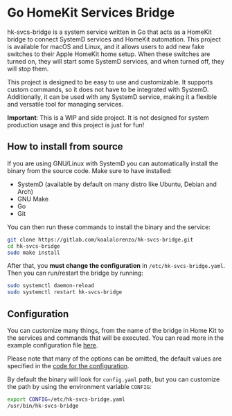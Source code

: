# Go HomeKit Services Bridge
hk-svcs-bridge is a system service written in Go that acts as a HomeKit bridge
to connect SystemD services and HomeKit automation. This project is available
for macOS and Linux, and it allows users to add new fake switches to their Apple
HomeKit home setup. When these switches are turned on, they will start some
SystemD services, and when turned off, they will stop them.

This project is designed to be easy to use and customizable. It supports custom
commands, so it does not have to be integrated with SystemD. Additionally, it
can be used with any SystemD service, making it a flexible and versatile tool
for managing services.

**Important**: This is a WIP and side project. It is not designed for system 
production usage and this project is just for fun!

## How to install from source
If you are using GNU/Linux with SystemD you can automatically install the binary 
from the source code. Make sure to have installed:

* SystemD (available by default on many distro like Ubuntu, Debian and Arch)
* GNU Make
* Go
* Git

You can then run these commands to install the binary and the service:

```bash
git clone https://gitlab.com/koalalorenzo/hk-svcs-bridge.git
cd hk-svcs-bridge
sudo make install
```

After that, you **must change the configuration** in 
`/etc/hk-svcs-bridge.yaml`. Then you can run/restart the bridge by 
running:

```bash
sudo systemctl daemon-reload
sudo systemctl restart hk-svcs-bridge
```

## Configuration
You can customize many things, from the name of the bridge in Home Kit to 
the services and commands that will be executed. You can read more
in the example configuration file [here](config.yaml).

Please note that many of the options can be omitted, the default values are 
specified in the [code for the configuration](config.go).

By default the binary will look for `config.yaml` path, but you can customize
the path by using the environment variable `CONFIG`:

```bash
export CONFIG=/etc/hk-svcs-bridge.yaml
/usr/bin/hk-svcs-bridge
```

